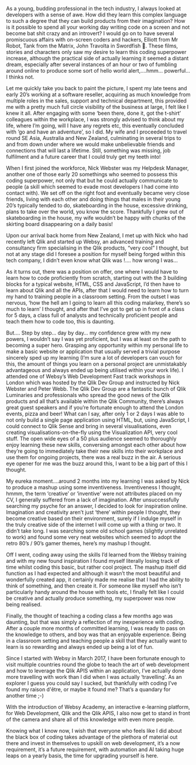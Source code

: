 As a young, budding professional in the tech industry, I always looked at developers with a sense of awe. How did they learn this complex language to such a degree that they can build products from their imagination? How is it possible to spend all your working day writing code on a screen and not become bat shit crazy and an introvert? 
I would go on to have several promiscuous affairs with on-screen coders and hackers, Elliott from Mr Robot, Tank from the Matrix, John Travolta in Swordfish . These films, stories and characters only saw my desire to learn this coding superpower increase, although the practical side of actually learning it seemed a distant dream, especially after several instances of an hour or two of fumbling around online to produce some sort of hello world alert,….hmm… powerful…I thinks not.

Let me quickly take you back to paint the picture, I spent my late teens and early 20’s working at a software reseller, acquiring as much knowledge from multiple roles in the sales, support and technical department, this provided me with a pretty much full circle visibility of the business at large, I felt like I knew it all.
After engaging with some ‘been there, done it, got the t-shirt’ colleagues within the workplace, I was strongly advised to think about my life, where I’m going, will I have any regrets etc, this eventually concluded with ‘go and have an adventure’, so I did. My wife and I proceeded to travel round SE Asia, Australia and New Zealand, culminating in several trips to and from down under where we would make unbelievable friends and connections that will last a lifetime. Still, something was missing, job fulfilment and a future career that I could truly get my teeth into!

When I first joined the workforce, Nick Webster was my Helpdesk Manager, another one of those early 20 somethings who seemed to possess this coding superpower, not only that but he could actually communicate to people (a skill which seemed to evade most developers I had come into contact with). 
We set off on the right foot and eventually became very close friends, living with each other and doing things that males in their young 20’s typically tended to do, skateboarding in the house, excessive drinking, plans to take over the world, you know the score. Thankfully I grew out of skateboarding in the house, my wife wouldn’t be happy with chunks of the skirting board disappearing on a daily basis! 

Upon our arrival back home from New Zealand, I met up with Nick who had recently left Qlik and  started up Websy, an advanced training and consultancy firm specialising in the Qlik products, “very cool” I thought, but not at any stage did I foresee a position for myself being forged within this tech company, I didn’t even know what Qlik was !.... how wrong I was…

As it turns out, there was a position on offer, one where I would have to learn how to code proficiently from scratch, starting out with the 3 building blocks for a typical website, HTML, CSS and JavaScript, I’d then have to learn about Qlik and all the APIs, after that I would need to learn how to turn my hand to training people in a classroom setting. From the outset I was nervous, ‘how the hell am I going to learn all this coding malarkey, there’s so much to learn’ I thought, and after that I’ve got to get up in front of a class for 5 days, a class full of analysts and technically proficient people and teach them how to code too, this is daunting.

But…. Step by step… day by day… my confidence grew with my new powers, I wouldn’t say I was yet proficient, but I was at least on the path to becoming a super hero.
Grasping any opportunity within my personal life to make a basic website or application that usually served a trivial purpose sincerely sped up my learning (I’m sure a lot of developers can vouch for this, the amount of things you learn on a personal project are unmistakably advantageous and always ended up being utilised within your work life). 
I attended one of Websy’s Web Development Fast track workshops in London which was hosted by the Qlik Dev Group and instructed by Nick Webster and Peter Webb. The Qlik Dev Group are a fantastic bunch of Qlik Luminaries and professionals who spread the good news of the Qlik products and all that’s available within the Qlik Community, there’s always great guest speakers and if you’re fortunate enough to attend the London events, pizza and beer! 
What can I say, after only 1 or 2 days I was able to not only build a single page application using HTML, but, using JavaScript, I could connect to Qlik Sense and bring in several visualisations, even creating visualisations-on-the-fly using the Visualization API, very cool stuff. The open wide eyes of a  50 plus audience seemed to thoroughly enjoy learning these new skills, conversing amongst each other about how they’re going to immediately take their new skills into their workplace and use them for ongoing projects, there was a real buzz in the air. A serious eye opener for me was the buzz around this, I want to be a big part of this I thought. 

My eureka moment….around 2 months into my learning I was asked by Nick to produce a mashup using some inventiveness. Inventiveness I thought, hmmm, the term ‘creative’ or ‘inventive’ were not attributes placed on my CV, I generally suffered from a lack of imagination. 
After unsuccessfully searching my psyche for an answer, I decided to look for inspiration online. Imagination and creativity aren’t just ‘there’ within people I thought, they become creative based on their environment, surely if I indulge myself in the truly creative side of the internet I will come up with a thing or two. It didn’t take long. I was searching some old school games (slightly unrelated to work) and found some very neat websites which seemed to adopt the retro 80’s / 90’s gamer themes, here’s my mashup I thought.

Off I went, coding away using the skills I’d learned from the Websy training and with my new found inspiration I found myself literally losing track of time whilst coding this basic, but rather cool project. The mashup itself did function as I had expected and although it wasn’t the most beautiful and wonderfully created app, it certainly made me realise that I had the ability to think of something,  and then create it. For someone like myself who isn’t particularly handy around the house with tools etc, I finally felt like I could be creative and actually produce something, my superpower was now being realised.

Finally, the thought of teaching a coding class a few months ago was daunting, but that was simply a reflection of my inexperience with coding.  After a couple more months of committed learning, I was ready to pass on the knowledge to others, and boy was that an enjoyable experience. Being in a classroom setting and teaching people a skill that they actually want to learn is so rewarding and always ended up being a lot of fun. 

Since I started with Websy in March 2017, I have been fortunate enough to visit multiple countries round the globe to teach the art of web development and how to leverage the Qlik APIS within an application, I’ve actually done more travelling with work than I did when I was actually ‘travelling’. As an explorer I guess you could say I sucked, but thankfully with coding I’ve found my raison d'être, or maybe it found me? That’s a quandary for another time ;-)

With the introduction of Websy Academy, an interactive e-learning platform, for Web Development, Qlik and the Qlik APIS, I also now get to stand in front of the camera and share all of this knowledge with even more people.

Knowing what I know now, I wish that everyone who feels like I did about the black box of coding takes advantage of the plethora of material out there and invest in themselves to upskill on web development, it’s a now requirement, it’s a future requirement, with automation and AI taking huge leaps on a yearly basis, the time for upgrading yourself is here. 







